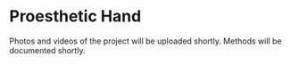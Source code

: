 # Proesthetic Hand

Photos and videos of the project will be uploaded shortly. Methods will be documented shortly.
